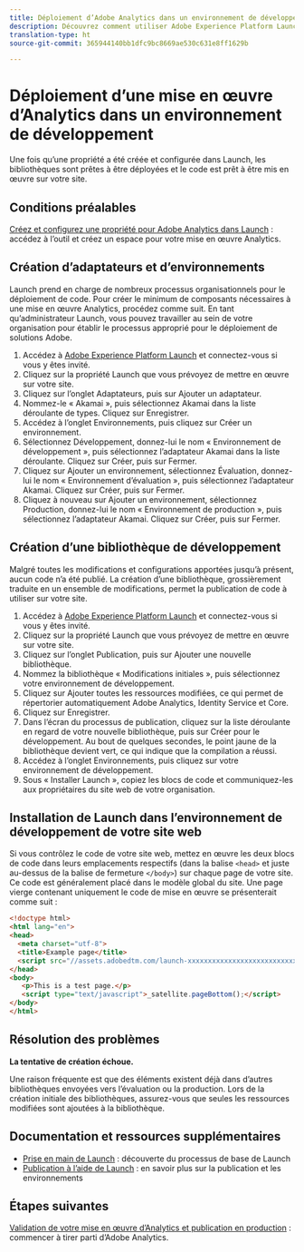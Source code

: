 ```yaml
---
title: Déploiement d’Adobe Analytics dans un environnement de développement
description: Découvrez comment utiliser Adobe Experience Platform Launch pour déployer Adobe Analytics dans votre environnement de développement.
translation-type: ht
source-git-commit: 365944140bb1dfc9bc8669ae530c631e8ff1629b

---
```



# Déploiement d’une mise en œuvre d’Analytics dans un environnement de développement

Une fois qu’une propriété a été créée et configurée dans Launch, les bibliothèques sont prêtes à être déployées et le code est prêt à être mis en œuvre sur votre site.

## Conditions préalables

[Créez et configurez une propriété pour Adobe Analytics dans Launch](create-analytics-property.md) : accédez à l’outil et créez un espace pour votre mise en œuvre Analytics.

## Création d’adaptateurs et d’environnements

Launch prend en charge de nombreux processus organisationnels pour le déploiement de code. Pour créer le minimum de composants nécessaires à une mise en œuvre Analytics, procédez comme suit. En tant qu’administrateur Launch, vous pouvez travailler au sein de votre organisation pour établir le processus approprié pour le déploiement de solutions Adobe.

1. Accédez à [Adobe Experience Platform Launch](https://launch.adobe.com) et connectez-vous si vous y êtes invité.
2. Cliquez sur la propriété Launch que vous prévoyez de mettre en œuvre sur votre site.
3. Cliquez sur l’onglet Adaptateurs, puis sur Ajouter un adaptateur.
4. Nommez-le « Akamai », puis sélectionnez Akamai dans la liste déroulante de types. Cliquez sur Enregistrer.
5. Accédez à l’onglet Environnements, puis cliquez sur Créer un environnement.
6. Sélectionnez Développement, donnez-lui le nom « Environnement de développement », puis sélectionnez l’adaptateur Akamai dans la liste déroulante. Cliquez sur Créer, puis sur Fermer.
7. Cliquez sur Ajouter un environnement, sélectionnez Évaluation, donnez-lui le nom « Environnement d’évaluation », puis sélectionnez l’adaptateur Akamai. Cliquez sur Créer, puis sur Fermer.
8. Cliquez à nouveau sur Ajouter un environnement, sélectionnez Production, donnez-lui le nom « Environnement de production », puis sélectionnez l’adaptateur Akamai. Cliquez sur Créer, puis sur Fermer.

## Création d’une bibliothèque de développement

Malgré toutes les modifications et configurations apportées jusqu’à présent, aucun code n’a été publié. La création d’une bibliothèque, grossièrement traduite en un ensemble de modifications, permet la publication de code à utiliser sur votre site.

1. Accédez à [Adobe Experience Platform Launch](https://launch.adobe.com) et connectez-vous si vous y êtes invité.
2. Cliquez sur la propriété Launch que vous prévoyez de mettre en œuvre sur votre site.
3. Cliquez sur l’onglet Publication, puis sur Ajouter une nouvelle bibliothèque.
4. Nommez la bibliothèque « Modifications initiales », puis sélectionnez votre environnement de développement.
5. Cliquez sur Ajouter toutes les ressources modifiées, ce qui permet de répertorier automatiquement Adobe Analytics, Identity Service et Core.
6. Cliquez sur Enregistrer.
7. Dans l’écran du processus de publication, cliquez sur la liste déroulante en regard de votre nouvelle bibliothèque, puis sur Créer pour le développement. Au bout de quelques secondes, le point jaune de la bibliothèque devient vert, ce qui indique que la compilation a réussi.
8. Accédez à l’onglet Environnements, puis cliquez sur votre environnement de développement.
9. Sous « Installer Launch », copiez les blocs de code et communiquez-les aux propriétaires du site web de votre organisation.

## Installation de Launch dans l’environnement de développement de votre site web

Si vous contrôlez le code de votre site web, mettez en œuvre les deux blocs de code dans leurs emplacements respectifs (dans la balise `<head>` et juste au-dessus de la balise de fermeture `</body>`) sur chaque page de votre site. Ce code est généralement placé dans le modèle global du site. Une page vierge contenant uniquement le code de mise en œuvre se présenterait comme suit :

```html
<!doctype html>
<html lang="en">
<head>
  <meta charset="utf-8">
  <title>Example page</title>
  <script src="//assets.adobedtm.com/launch-xxxxxxxxxxxxxxxxxxxxxxxxxxxxxxxxxx-development.min.js"></script>
</head>
<body>
   <p>This is a test page.</p>
   <script type="text/javascript">_satellite.pageBottom();</script>
</body>
</html>
```

## Résolution des problèmes

**La tentative de création échoue.**

Une raison fréquente est que des éléments existent déjà dans d’autres bibliothèques envoyées vers l’évaluation ou la production. Lors de la création initiale des bibliothèques, assurez-vous que seules les ressources modifiées sont ajoutées à la bibliothèque.

## Documentation et ressources supplémentaires

- [Prise en main de Launch](https://docs.adobe.com/content/help/fr-FR/launch/using/intro/get-started/quick-start.html) : découverte du processus de base de Launch
- [Publication à l’aide de Launch](https://docs.adobe.com/content/help/fr-FR/launch/using/reference/publish/overview.html) : en savoir plus sur la publication et les environnements

## Étapes suivantes

[Validation de votre mise en œuvre d’Analytics et publication en production](validate-publish-prod.md) : commencer à tirer parti d’Adobe Analytics.
